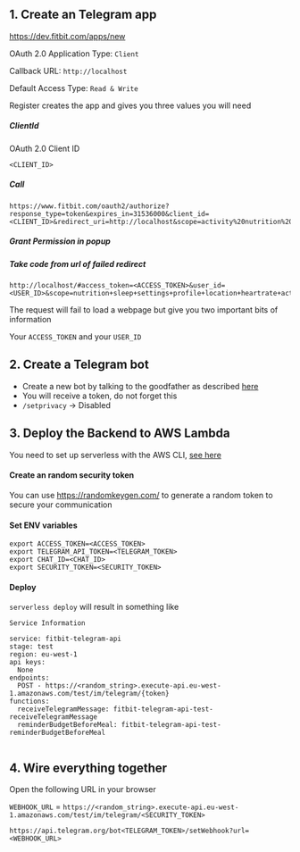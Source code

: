 ## 1. Create an Telegram app

https://dev.fitbit.com/apps/new

OAuth 2.0 Application Type: `Client`

Callback URL: `http://localhost`

Default Access Type: `Read & Write`

Register creates the app and gives you three values you will need

##### ClientId

OAuth 2.0 Client ID

`<CLIENT_ID>`

##### Call
 
```
https://www.fitbit.com/oauth2/authorize?response_type=token&expires_in=31536000&client_id=<CLIENT_ID>&redirect_uri=http://localhost&scope=activity%20nutrition%20heartrate%20location%20nutrition%20profile%20settings%20sleep%20social%20weight
```

##### Grant Permission in popup

##### Take code from url of failed redirect

```
http://localhost/#access_token=<ACCESS_TOKEN>&user_id=<USER_ID>&scope=nutrition+sleep+settings+profile+location+heartrate+activity+social+weight&token_type=Bearer&expires_in=31536000
```

The request will fail to load a webpage but give you two important bits of information

Your `ACCESS_TOKEN` and your `USER_ID`

## 2. Create a Telegram bot

- Create a new bot by talking to the goodfather as described [here](https://core.telegram.org/bots#6-botfather)
- You will receive a token, do not forget this
- `/setprivacy` -> Disabled

## 3. Deploy the Backend to AWS Lambda

You need to set up serverless with the AWS CLI, [see here](https://serverless.com/framework/docs/providers/aws/guide/quick-start/)

#### Create an random security token

You can use https://randomkeygen.com/ to generate a random token to secure your communication

#### Set ENV variables

```
export ACCESS_TOKEN=<ACCESS_TOKEN>
export TELEGRAM_API_TOKEN=<TELEGRAM_TOKEN>
export CHAT_ID=<CHAT_ID>
export SECURITY_TOKEN=<SECURITY_TOKEN>
```

#### Deploy

`serverless deploy` will result in something like

```
Service Information

service: fitbit-telegram-api
stage: test
region: eu-west-1
api keys:
  None
endpoints:
  POST - https://<random_string>.execute-api.eu-west-1.amazonaws.com/test/im/telegram/{token}
functions:
  receiveTelegramMessage: fitbit-telegram-api-test-receiveTelegramMessage
  reminderBudgetBeforeMeal: fitbit-telegram-api-test-reminderBudgetBeforeMeal
 
```

## 4. Wire everything together

Open the following URL in your browser

`WEBHOOK_URL` = `https://<random_string>.execute-api.eu-west-1.amazonaws.com/test/im/telegram/<SECURITY_TOKEN>`

`https://api.telegram.org/bot<TELEGRAM_TOKEN>/setWebhook?url=<WEBHOOK_URL>`
